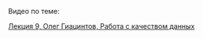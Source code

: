 Видео по теме:

[Лекция 9, Олег Гиацинтов, Работа с качеством данных](https://youtu.be/Yi8miDDY9yY?si=akqUQftwJJ2swmkR)